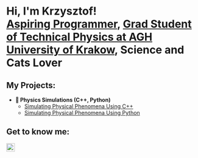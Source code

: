 <h1>Hi, I'm Krzysztof! <br/><a href="https://github.com/kenddoku">Aspiring Programmer</a>, <a href="https://www.fis.agh.edu.pl/en/">Grad Student of Technical Physics at AGH University of Krakow</a>, <a>Science and Cats Lover</a></h1>

<h2> My Projects:</h2>

- <b>🧪 Physics Simulations (C++, Python)</b>
  - [Simulating Physical Phenomena Using C++](https://github.com/kenddoku/PhysicsSimulationsCpp)
  - [Simulating Physical Phenomena Using Python](https://github.com/kenddoku/PhysicsSimulationsPython)

<h2> Get to know me:</h2>

[<img align="left" alt="JoshMadakor | Instagram" width="22px" src="https://cdn.jsdelivr.net/npm/simple-icons@v3/icons/instagram.svg" />][instagram]

[instagram]: https://www.instagram.com/_xtofninja._/

<!--
**joshmadakor1/joshmadakor1** is a ✨ _special_ ✨ repository because its `README.md` (this file) appears on your GitHub profile.

Here are some ideas to get you started:

- 🔭 I’m currently working on ...
- 🌱 I’m currently learning ...
- 👯 I’m looking to collaborate on ...
- 🤔 I’m looking for help with ...
- 💬 Ask me about ...
- 📫 How to reach me: ...
- 😄 Pronouns: ...
- ⚡ Fun fact: ...
-->
